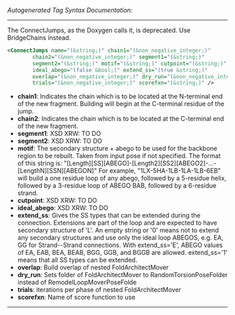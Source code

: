 <!-- THIS IS AN AUTOGENERATED FILE: Don't edit it directly, instead change the schema definition in the code itself. -->

_Autogenerated Tag Syntax Documentation:_

---
The ConnectJumps, as the Doxygen calls it, is deprecated. Use BridgeChains instead.

```xml
<ConnectJumps name="(&string;)" chain1="(&non_negative_integer;)"
        chain2="(&non_negative_integer;)" segment1="(&string;)"
        segment2="(&string;)" motif="(&string;)" cutpoint="(&string;)"
        ideal_abego="(false &bool;)" extend_ss="(true &string;)"
        overlap="(&non_negative_integer;)" dry_run="(&non_negative_integer;)"
        trials="(&non_negative_integer;)" scorefxn="(&string;)" />
```

-   **chain1**: Indicates the chain which is to be located at the N-terminal end of the new fragment. Building will begin at the C-terminal residue of the jump.
-   **chain2**: Indicates the chain which is to be located at the C-terminal end of the new fragment.
-   **segment1**: XSD XRW: TO DO
-   **segment2**: XSD XRW: TO DO
-   **motif**: The secondary structure + abego to be used for the backbone region to be rebuilt. Taken from input pose if not specified. The format of this string is: "[Length][SS][ABEGO]-[Length2][SS2][ABEGO2]-...-[LengthN][SSN][ABEGON]" For example, "1LX-5HA-1LB-1LA-1LB-6EB" will build a one residue loop of any abego, followed by a 5-residue helix, followed by a 3-residue loop of ABEGO BAB, followed by a 6-residue strand.
-   **cutpoint**: XSD XRW: TO DO
-   **ideal_abego**: XSD XRW: TO DO
-   **extend_ss**: Gives the SS types that can be extended during the connection. Extensions are part of the loop and are expected to have secondary structure of 'L'. An empty string or '0' means not to extend any secondary structures and use only the ideal loop ABEGOS, e.g. EA, GG for Strand--Strand connections. With extend_ss='E', ABEGO values of EA, EAB, BEA, BEAB, BGG, GGB, and BGGB are allowed. extend_ss='1' means that all SS types can be extended.
-   **overlap**: Build overlap of nested FoldArchitectMover
-   **dry_run**: Sets folder of FoldArchitectMover to RandomTorsionPoseFolder instead of RemodelLoopMoverPoseFolde
-   **trials**: iterations per phase of nested FoldArchitectMover
-   **scorefxn**: Name of score function to use

---
